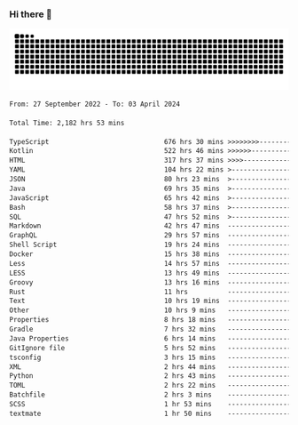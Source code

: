 ### Hi there 👋

<picture>
  <source media="(prefers-color-scheme: dark)" srcset="https://raw.githubusercontent.com/heyline/heyline/output/github-contribution-grid-snake-dark.svg">
  <source media="(prefers-color-scheme: light)" srcset="https://raw.githubusercontent.com/heyline/heyline/output/github-contribution-grid-snake.svg">
  <img alt="github contribution grid snake animation" src="https://raw.githubusercontent.com/heyline/heyline/output/github-contribution-grid-snake.svg">
</picture>

<!--START_SECTION:waka-->

```txt
From: 27 September 2022 - To: 03 April 2024

Total Time: 2,182 hrs 53 mins

TypeScript                             676 hrs 30 mins >>>>>>>>-----------------   30.99 %
Kotlin                                 522 hrs 46 mins >>>>>>-------------------   23.95 %
HTML                                   317 hrs 37 mins >>>>---------------------   14.55 %
YAML                                   104 hrs 22 mins >------------------------   04.78 %
JSON                                   80 hrs 23 mins  >------------------------   03.68 %
Java                                   69 hrs 35 mins  >------------------------   03.19 %
JavaScript                             65 hrs 42 mins  >------------------------   03.01 %
Bash                                   58 hrs 37 mins  >------------------------   02.69 %
SQL                                    47 hrs 52 mins  >------------------------   02.19 %
Markdown                               42 hrs 47 mins  -------------------------   01.96 %
GraphQL                                29 hrs 57 mins  -------------------------   01.37 %
Shell Script                           19 hrs 24 mins  -------------------------   00.89 %
Docker                                 15 hrs 38 mins  -------------------------   00.72 %
Less                                   14 hrs 57 mins  -------------------------   00.69 %
LESS                                   13 hrs 49 mins  -------------------------   00.63 %
Groovy                                 13 hrs 16 mins  -------------------------   00.61 %
Rust                                   11 hrs          -------------------------   00.50 %
Text                                   10 hrs 19 mins  -------------------------   00.47 %
Other                                  10 hrs 9 mins   -------------------------   00.47 %
Properties                             8 hrs 18 mins   -------------------------   00.38 %
Gradle                                 7 hrs 32 mins   -------------------------   00.35 %
Java Properties                        6 hrs 14 mins   -------------------------   00.29 %
GitIgnore file                         5 hrs 52 mins   -------------------------   00.27 %
tsconfig                               3 hrs 15 mins   -------------------------   00.15 %
XML                                    2 hrs 44 mins   -------------------------   00.13 %
Python                                 2 hrs 43 mins   -------------------------   00.13 %
TOML                                   2 hrs 22 mins   -------------------------   00.11 %
Batchfile                              2 hrs 3 mins    -------------------------   00.09 %
SCSS                                   1 hr 53 mins    -------------------------   00.09 %
textmate                               1 hr 50 mins    -------------------------   00.08 %
```

<!--END_SECTION:waka-->

